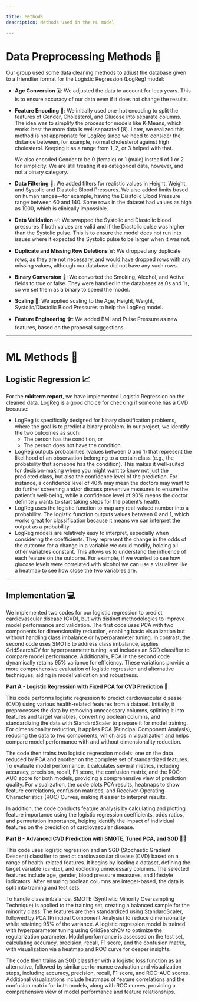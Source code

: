 ```yaml
---

title: Methods  
description: Methods used in the ML model 

---
```


# Data Preprocessing Methods 🧹

Our group used some data cleaning methods to adjust the database given to a friendlier format for the Logistic Regression (LogReg) model:

- **Age Conversion** 🗓️: We adjusted the data to account for leap years. This is to ensure accuracy of our data even if it does not change the results.
- **Feature Encoding** 🔢: We initially used one-hot encoding to split the features of Gender, Cholesterol, and Glucose into separate columns. The idea was to simplify the process for models like K-Means, which works best the more data is well separated [8]. Later, we realized this method is not appropriate for LogReg since we need to consider the distance between, for example, normal cholesterol against high cholesterol. Keeping it as a range from 1, 2, or 3 helped with that.
  
  We also encoded Gender to be 0 (female) or 1 (male) instead of 1 or 2 for simplicity. We are still treating it as categorical data, however, and not a binary category.
  
- **Data Filtering** 🚫: We added filters for realistic values in Height, Weight, and Systolic and Diastolic Blood Pressures. We also added limits based on human ranges—for example, having the Diastolic Blood Pressure range between 60 and 140. Some rows in the dataset had values as high as 1000, which is clinically impossible.
- **Data Validation** ✅: We swapped the Systolic and Diastolic blood pressures if both values are valid and if the Diastolic pulse was higher than the Systolic pulse. This is to ensure the model does not run into issues where it expected the Systolic pulse to be larger when it was not.
- **Duplicate and Missing Row Deletions** 🗑️: We dropped any duplicate rows, as they are not necessary, and would have dropped rows with any missing values, although our database did not have any such rows.
- **Binary Conversion** 🔄: We converted the Smoking, Alcohol, and Active fields to true or false. They were handled in the databases as 0s and 1s, so we set them as a binary to speed the model.
- **Scaling** 📏: We applied scaling to the Age, Height, Weight, Systolic/Diastolic Blood Pressures to help the LogReg model.
- **Feature Engineering** 🛠️: We added BMI and Pulse Pressure as new features, based on the proposal suggestions.

---

# ML Methods 🤖

## Logistic Regression 📈

For the **midterm report**, we have implemented Logistic Regression on the cleaned data. LogReg is a good choice for checking if someone has a CVD because:

- LogReg is specifically designed for binary classification problems, where the goal is to predict a binary problem. In our project, we identify the two outcomes as such:
  - The person has the condition, or
  - The person does not have the condition.
- LogReg outputs probabilities (values between 0 and 1) that represent the likelihood of an observation belonging to a certain class (e.g., the probability that someone has the condition). This makes it well-suited for decision-making where you might want to know not just the predicted class, but also the confidence level of the prediction. For instance, a confidence level of 40% may mean the doctors may want to do further screening and/or discuss preventive measures to ensure the patient’s well-being, while a confidence level of 90% means the doctor definitely wants to start taking steps for the patient’s health.
- LogReg uses the logistic function to map any real-valued number into a probability. The logistic function outputs values between 0 and 1, which works great for classification because it means we can interpret the output as a probability.
- LogReg models are relatively easy to interpret, especially when considering the coefficients. They represent the change in the odds of the outcome for a change in a variable we could modify, holding all other variables constant. This allows us to understand the influence of each feature on the outcome. For example, if we wanted to see how glucose levels were correlated with alcohol we can use a visualizer like a heatmap to see how close the two variables are.

---

## Implementation 💻

We implemented two codes for our logistic regression to predict cardiovascular disease (CVD), but with distinct methodologies to improve model performance and validation. The first code uses PCA with two components for dimensionality reduction, enabling basic visualization but without handling class imbalance or hyperparameter tuning. In contrast, the second code uses SMOTE to address class imbalance, applies GridSearchCV for hyperparameter tuning, and includes an SGD classifier to compare model performance. Additionally, PCA in the second code dynamically retains 95% variance for efficiency. These variations provide a more comprehensive evaluation of logistic regression and alternative techniques, aiding in model validation and robustness.

**Part A - Logistic Regression with Fixed PCA for CVD Prediction** 🧮

This code performs logistic regression to predict cardiovascular disease (CVD) using various health-related features from a dataset. Initially, it preprocesses the data by removing unnecessary columns, splitting it into features and target variables, converting boolean columns, and standardizing the data with StandardScaler to prepare it for model training. For dimensionality reduction, it applies PCA (Principal Component Analysis), reducing the data to two components, which aids in visualization and helps compare model performance with and without dimensionality reduction.

The code then trains two logistic regression models: one on the data reduced by PCA and another on the complete set of standardized features. To evaluate model performance, it calculates several metrics, including accuracy, precision, recall, F1 score, the confusion matrix, and the ROC-AUC score for both models, providing a comprehensive view of prediction quality. For visualization, the code plots PCA results, heatmaps to show feature correlations, confusion matrices, and Receiver-Operating-Characteristics (ROC) Curves, making it easier to interpret results.

In addition, the code conducts feature analysis by calculating and plotting feature importance using the logistic regression coefficients, odds ratios, and permutation importance, helping identify the impact of individual features on the prediction of cardiovascular disease.

**Part B - Advanced CVD Prediction with SMOTE, Tuned PCA, and SGD** 🏋️‍♂️

This code uses logistic regression and an SGD (Stochastic Gradient Descent) classifier to predict cardiovascular disease (CVD) based on a range of health-related features. It begins by loading a dataset, defining the target variable (`cardio`), and excluding unnecessary columns. The selected features include age, gender, blood pressure measures, and lifestyle indicators. After ensuring boolean columns are integer-based, the data is split into training and test sets.

To handle class imbalance, SMOTE (Synthetic Minority Oversampling Technique) is applied to the training set, creating a balanced sample for the minority class. The features are then standardized using StandardScaler, followed by PCA (Principal Component Analysis) to reduce dimensionality while retaining 95% of the variance. A logistic regression model is trained with hyperparameter tuning using GridSearchCV to optimize the regularization parameter. Model performance is assessed on the test set, calculating accuracy, precision, recall, F1 score, and the confusion matrix, with visualization via a heatmap and ROC curve for deeper insights.

The code then trains an SGD classifier with a logistic loss function as an alternative, followed by similar performance evaluation and visualization steps, including accuracy, precision, recall, F1 score, and ROC-AUC scores. Additional visualizations include heatmaps of feature correlations and the confusion matrix for both models, along with ROC curves, providing a comprehensive view of model performance and feature relationships.

